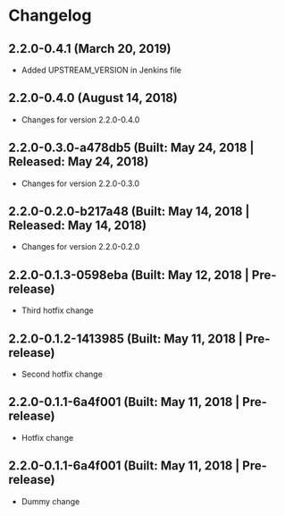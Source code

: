 # Changelog

## 2.2.0-0.4.1 (March 20, 2019)

* Added UPSTREAM_VERSION in Jenkins file

## 2.2.0-0.4.0 (August 14, 2018)

* Changes for version 2.2.0-0.4.0

## 2.2.0-0.3.0-a478db5 (Built: May 24, 2018 | Released: May 24, 2018)

* Changes for version 2.2.0-0.3.0

## 2.2.0-0.2.0-b217a48 (Built: May 14, 2018 | Released: May 14, 2018)

* Changes for version 2.2.0-0.2.0

## 2.2.0-0.1.3-0598eba (Built: May 12, 2018 | Pre-release)

* Third hotfix change

## 2.2.0-0.1.2-1413985 (Built: May 11, 2018 | Pre-release)

* Second hotfix change

## 2.2.0-0.1.1-6a4f001 (Built: May 11, 2018 | Pre-release)

* Hotfix change

## 2.2.0-0.1.1-6a4f001 (Built: May 11, 2018 | Pre-release)

* Dummy change

